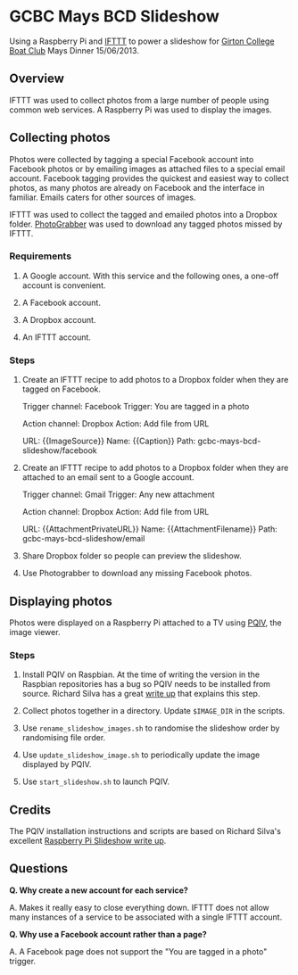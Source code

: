GCBC Mays BCD Slideshow
=======================

Using a Raspberry Pi and [IFTTT](http://ifttt.com) to power a slideshow for [Girton College Boat Club](http://www.girtoncollegeboatclub.com/) Mays Dinner 15/06/2013.

Overview
--------

IFTTT was used to collect photos from a large number of people using common web services. A Raspberry Pi was used to display the images.

Collecting photos
-----------------

Photos were collected by tagging a special Facebook account into Facebook photos or by emailing images as attached files to a special email account. Facebook tagging provides the quickest and easiest way to collect photos, as many photos are already on Facebook and the interface in familiar. Emails caters for other sources of images.

IFTTT was used to collect the tagged and emailed photos into a Dropbox folder. [PhotoGrabber](http://photograbber.org) was used to download any tagged photos missed by IFTTT.

### Requirements

1. A Google account. With this service and the following ones, a one-off account is convenient.

2. A Facebook account.

3. A Dropbox account.

4. An IFTTT account.

### Steps

1. Create an IFTTT recipe to add photos to a Dropbox folder when they are tagged on Facebook.

    Trigger channel: Facebook
    Trigger: You are tagged in a photo
    
    Action channel: Dropbox
    Action: Add file from URL
    
    URL: {{ImageSource}}
    Name: {{Caption}}
    Path: gcbc-mays-bcd-slideshow/facebook

2. Create an IFTTT recipe to add photos to a Dropbox folder when they are attached to an email sent to a Google account.

    Trigger channel: Gmail
    Trigger: Any new attachment
    
    Action channel: Dropbox
    Action: Add file from URL
    
    URL: {{AttachmentPrivateURL}}
    Name: {{AttachmentFilename}}
    Path: gcbc-mays-bcd-slideshow/email
    
3. Share Dropbox folder so people can preview the slideshow.

4. Use Photograbber to download any missing Facebook photos.

Displaying photos
-----------------

Photos were displayed on a Raspberry Pi attached to a TV using [PQIV](http://www.pberndt.com/Programme/Linux/pqiv/index.html), the image viewer.

### Steps

1. Install PQIV on Raspbian. At the time of writing the version in the Raspbian repositories has a bug so PQIV needs to be installed from source. Richard Silva has a great [write up](http://themanbehindthecode.com/2013/03/29/raspberry-pi-slideshow/) that explains this step.

2. Collect photos together in a directory. Update `$IMAGE_DIR` in the scripts.

3. Use `rename_slideshow_images.sh` to randomise the slideshow order by randomising file order.

4. Use `update_slideshow_image.sh` to periodically update the image displayed by PQIV.

5. Use `start_slideshow.sh` to launch PQIV.

Credits
-------

The PQIV installation instructions and scripts are based on Richard Silva's excellent [Raspberry Pi Slideshow write up](http://themanbehindthecode.com/2013/03/29/raspberry-pi-slideshow/).

Questions
---------

**Q. Why create a new account for each service?**

A. Makes it really easy to close everything down. IFTTT does not allow many instances
of a service to be associated with a single IFTTT account.

**Q. Why use a Facebook account rather than a page?**

A. A Facebook page does not support the "You are tagged in a photo" trigger.